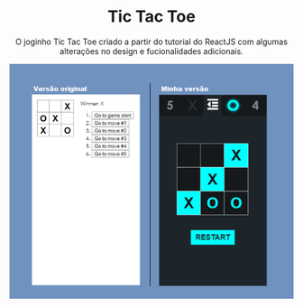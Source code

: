 <div align="center">
    <h1>Tic Tac Toe</h1>


<p>
    O joginho Tic Tac Toe criado a partir do tutorial do ReactJS com algumas alterações no design e fucionalidades adicionais.
</p>

<img src="images/tictactoe-banner.png"  />

</div>
